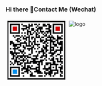 ### Hi there 👋Contact Me (Wechat)

<img src="wechat.jpeg" alt="logo" height="160" align="left" style="margin: 5px; margin-bottom: 20px;" />

<!--
**niyunsheng/niyunsheng** is a ✨ _special_ ✨ repository because its `README.md` (this file) appears on your GitHub profile.

Here are some ideas to get you started:

- 🔭 I’m currently working on ...
- 🌱 I’m currently learning ...
- 👯 I’m looking to collaborate on ...
- 🤔 I’m looking for help with ...
- 💬 Ask me about ...
- 📫 How to reach me: ...
- 😄 Pronouns: ...
- ⚡ Fun fact: ...
-->

<img src="https://github-readme-stats.vercel.app/api?username=niyunsheng&show_icons=true" alt="logo" height="160" align="left" style="margin: 5px; margin-bottom: 20px;" />
